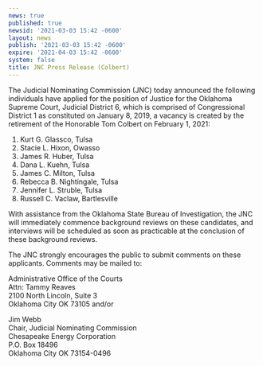```yaml
---
news: true
published: true
newsid: '2021-03-03 15:42 -0600'
layout: news
publish: '2021-03-03 15:42 -0600'
expire: '2021-04-03 15:42 -0600'
system: false
title: JNC Press Release (Colbert)
---
```

The Judicial Nominating Commission (JNC) today announced the following individuals have applied for the position of Justice for the Oklahoma Supreme Court, Judicial District 6, which is comprised of Congressional District 1 as constituted on January 8, 2019, a vacancy is created by the retirement of the Honorable Tom Colbert on February 1, 2021:

1. Kurt G. Glassco, Tulsa
2. Stacie L. Hixon, Owasso
3. James R. Huber, Tulsa
4. Dana L. Kuehn, Tulsa
5. James C. Milton, Tulsa
6. Rebecca B. Nightingale, Tulsa
7. Jennifer L. Struble, Tulsa
8. Russell C. Vaclaw, Bartlesville

With assistance from the Oklahoma State Bureau of Investigation, the JNC will immediately commence background reviews on these candidates, and interviews will be scheduled as soon as practicable at the conclusion of these background reviews.

The JNC strongly encourages the public to submit comments on these applicants. Comments may be mailed to:

Administrative Office of the Courts  
Attn: Tammy Reaves  
2100 North Lincoln, Suite 3  
Oklahoma City OK 73105 and/or  

Jim Webb  
Chair, Judicial Nominating Commission  
Chesapeake Energy Corporation  
P.O. Box 18496  
Oklahoma City OK 73154-0496